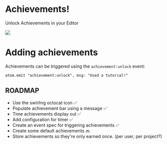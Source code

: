 # Achievements!

Unlock Achievements in your Editor

<!-- ![](https://f.cloud.github.com/assets/836375/2418076/1d50f6ca-ab36-11e3-98e7-539f18eba22a.gif) -->

![](https://f.cloud.github.com/assets/836375/2418108/0a402398-ab37-11e3-8111-e0f374079515.gif)

# Adding achievements

Achievements can be triggered using the `achievement:unlock` event:

```
atom.emit "achievement:unlock", msg: "Used a tutorial!"
```

## ROADMAP

* Use the swirling octocat icon :white_check_mark:
* Populate achievement bar using a message :white_check_mark:
* Time achievements display out :white_check_mark:
* Add configuration for timer :white_check_mark:
* Create an event spec for triggering achievements :white_check_mark:
* Create some default achievements :soon:
* Store achievements so they're only earned once. (per user, per project?)
